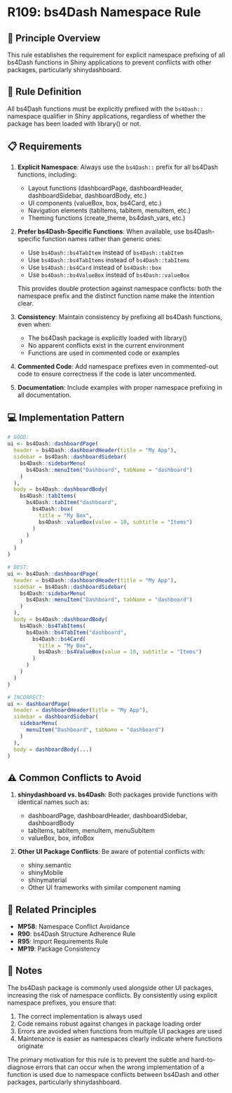 # R109: bs4Dash Namespace Rule

## 🔄 Principle Overview

This rule establishes the requirement for explicit namespace prefixing of all bs4Dash functions in Shiny applications to prevent conflicts with other packages, particularly shinydashboard.

## 🧩 Rule Definition

All bs4Dash functions must be explicitly prefixed with the `bs4Dash::` namespace qualifier in Shiny applications, regardless of whether the package has been loaded with library() or not.

## 📋 Requirements

1. **Explicit Namespace**: Always use the `bs4Dash::` prefix for all bs4Dash functions, including:
   - Layout functions (dashboardPage, dashboardHeader, dashboardSidebar, dashboardBody, etc.)
   - UI components (valueBox, box, bs4Card, etc.)
   - Navigation elements (tabItems, tabItem, menuItem, etc.)
   - Theming functions (create_theme, bs4dash_vars, etc.)

2. **Prefer bs4Dash-Specific Functions**: When available, use bs4Dash-specific function names rather than generic ones:
   - Use `bs4Dash::bs4TabItem` instead of `bs4Dash::tabItem`
   - Use `bs4Dash::bs4TabItems` instead of `bs4Dash::tabItems`
   - Use `bs4Dash::bs4Card` instead of `bs4Dash::box`
   - Use `bs4Dash::bs4ValueBox` instead of `bs4Dash::valueBox`
   
   This provides double protection against namespace conflicts: both the namespace prefix and the distinct function name make the intention clear.

3. **Consistency**: Maintain consistency by prefixing all bs4Dash functions, even when:
   - The bs4Dash package is explicitly loaded with library()
   - No apparent conflicts exist in the current environment
   - Functions are used in commented code or examples

4. **Commented Code**: Add namespace prefixes even in commented-out code to ensure correctness if the code is later uncommented.

5. **Documentation**: Include examples with proper namespace prefixing in all documentation.

## 💻 Implementation Pattern

```r
# GOOD:
ui <- bs4Dash::dashboardPage(
  header = bs4Dash::dashboardHeader(title = "My App"),
  sidebar = bs4Dash::dashboardSidebar(
    bs4Dash::sidebarMenu(
      bs4Dash::menuItem("Dashboard", tabName = "dashboard")
    )
  ),
  body = bs4Dash::dashboardBody(
    bs4Dash::tabItems(
      bs4Dash::tabItem("dashboard",
        bs4Dash::box(
          title = "My Box",
          bs4Dash::valueBox(value = 10, subtitle = "Items")
        )
      )
    )
  )
)

# BEST:
ui <- bs4Dash::dashboardPage(
  header = bs4Dash::dashboardHeader(title = "My App"),
  sidebar = bs4Dash::dashboardSidebar(
    bs4Dash::sidebarMenu(
      bs4Dash::menuItem("Dashboard", tabName = "dashboard")
    )
  ),
  body = bs4Dash::dashboardBody(
    bs4Dash::bs4TabItems(
      bs4Dash::bs4TabItem("dashboard",
        bs4Dash::bs4Card(
          title = "My Box",
          bs4Dash::bs4ValueBox(value = 10, subtitle = "Items")
        )
      )
    )
  )
)

# INCORRECT:
ui <- dashboardPage(
  header = dashboardHeader(title = "My App"),
  sidebar = dashboardSidebar(
    sidebarMenu(
      menuItem("Dashboard", tabName = "dashboard")
    )
  ),
  body = dashboardBody(...)
)
```

## ⚠️ Common Conflicts to Avoid

1. **shinydashboard vs. bs4Dash**: Both packages provide functions with identical names such as:
   - dashboardPage, dashboardHeader, dashboardSidebar, dashboardBody
   - tabItems, tabItem, menuItem, menuSubItem
   - valueBox, box, infoBox

2. **Other UI Package Conflicts**: Be aware of potential conflicts with:
   - shiny.semantic
   - shinyMobile
   - shinymaterial
   - Other UI frameworks with similar component naming

## 🔄 Related Principles

- **MP58**: Namespace Conflict Avoidance
- **R90**: bs4Dash Structure Adherence Rule
- **R95**: Import Requirements Rule
- **MP19**: Package Consistency

## 📝 Notes

The bs4Dash package is commonly used alongside other UI packages, increasing the risk of namespace conflicts. By consistently using explicit namespace prefixes, you ensure that:

1. The correct implementation is always used
2. Code remains robust against changes in package loading order
3. Errors are avoided when functions from multiple UI packages are used
4. Maintenance is easier as namespaces clearly indicate where functions originate

The primary motivation for this rule is to prevent the subtle and hard-to-diagnose errors that can occur when the wrong implementation of a function is used due to namespace conflicts between bs4Dash and other packages, particularly shinydashboard.